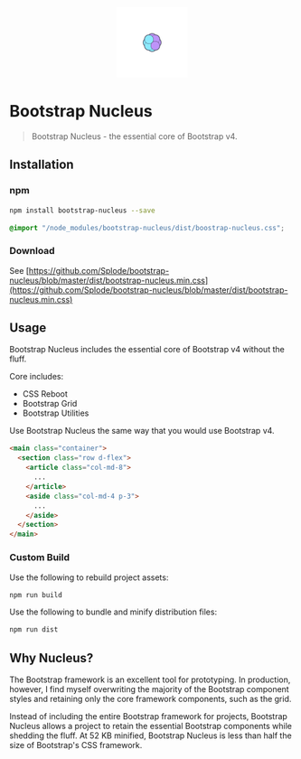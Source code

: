 <p align="center">
  <a href="https://github.com/splode/bootstrap-nucleus">
    <img src="bootstrap-nucleus.png" width=125px height=125px>
  </a>
</p>

# Bootstrap Nucleus

> Bootstrap Nucleus - the essential core of Bootstrap v4.

## Installation

### npm

````bash
npm install bootstrap-nucleus --save
````

````scss
@import "/node_modules/bootstrap-nucleus/dist/boostrap-nucleus.css";
````

### Download

See [https://github.com/Splode/bootstrap-nucleus/blob/master/dist/bootstrap-nucleus.min.css](https://github.com/Splode/bootstrap-nucleus/blob/master/dist/bootstrap-nucleus.min.css)

## Usage

Bootstrap Nucleus includes the essential core of Bootstrap v4 without the fluff.

Core includes:

- CSS Reboot
- Bootstrap Grid
- Bootstrap Utilities

Use Bootstrap Nucleus the same way that you would use Bootstrap v4.

````html
<main class="container">
  <section class="row d-flex">
    <article class="col-md-8">
      ...
    </article>
    <aside class="col-md-4 p-3">
      ...
    </aside>
  </section>
</main>
````

### Custom Build

Use the following to rebuild project assets:

````bash
npm run build
````

Use the following to bundle and minify distribution files:

```bash
npm run dist
```

## Why Nucleus?

The Bootstrap framework is an excellent tool for prototyping. In production, however, I find myself overwriting the majority of the Bootstrap component styles and retaining only the core framework components, such as the grid.

Instead of including the entire Bootstrap framework for projects, Bootstrap Nucleus allows a project to retain the essential Bootstrap components while shedding the fluff. At 52 KB minified, Bootstrap Nucleus is less than half the size of Bootstrap's CSS framework.
